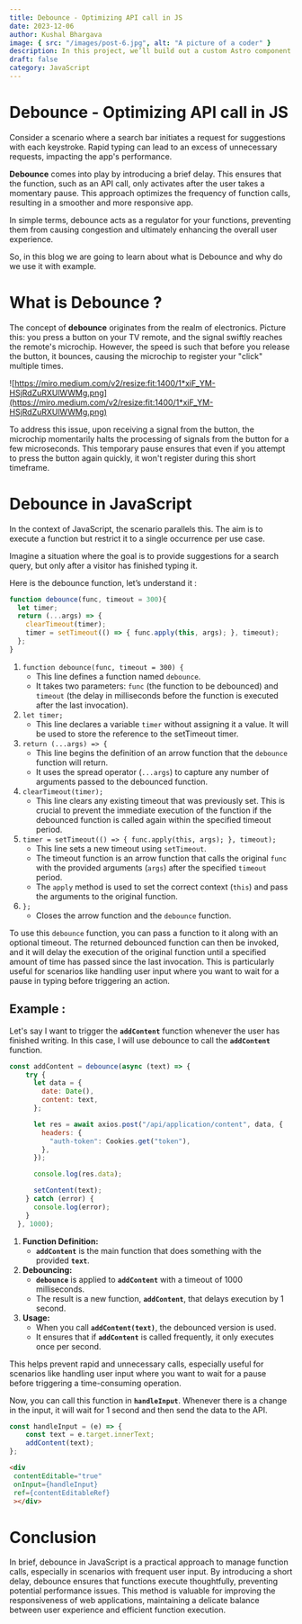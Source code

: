 ```yaml
---
title: Debounce - Optimizing API call in JS
date: 2023-12-06
author: Kushal Bhargava
image: { src: "/images/post-6.jpg", alt: "A picture of a coder" }
description: In this project, we’ll build out a custom Astro component for post tags.
draft: false
category: JavaScript
---
```


# Debounce - Optimizing API call in JS

Consider a scenario where a search bar initiates a request for suggestions with each keystroke. Rapid typing can lead to an excess of unnecessary requests, impacting the app's performance.

**Debounce** comes into play by introducing a brief delay. This ensures that the function, such as an API call, only activates after the user takes a momentary pause. This approach optimizes the frequency of function calls, resulting in a smoother and more responsive app.

In simple terms, debounce acts as a regulator for your functions, preventing them from causing congestion and ultimately enhancing the overall user experience.

So, in this blog we are going to learn about what is Debounce and why do we use it with example.

# What is Debounce ?

The concept of **debounce** originates from the realm of electronics. Picture this: you press a button on your TV remote, and the signal swiftly reaches the remote's microchip. However, the speed is such that before you release the button, it bounces, causing the microchip to register your "click" multiple times.

![https://miro.medium.com/v2/resize:fit:1400/1*xiF_YM-HSjRdZuRXUlWWMg.png](https://miro.medium.com/v2/resize:fit:1400/1*xiF_YM-HSjRdZuRXUlWWMg.png)

To address this issue, upon receiving a signal from the button, the microchip momentarily halts the processing of signals from the button for a few microseconds. This temporary pause ensures that even if you attempt to press the button again quickly, it won't register during this short timeframe.

# Debounce in JavaScript

In the context of JavaScript, the scenario parallels this. The aim is to execute a function but restrict it to a single occurrence per use case.

Imagine a situation where the goal is to provide suggestions for a search query, but only after a visitor has finished typing it.

Here is the debounce function, let’s understand it :

```jsx
function debounce(func, timeout = 300){
  let timer;
  return (...args) => {
    clearTimeout(timer);
    timer = setTimeout(() => { func.apply(this, args); }, timeout);
  };
}
```

1. `function debounce(func, timeout = 300) {`
    - This line defines a function named `debounce`.
    - It takes two parameters: `func` (the function to be debounced) and `timeout` (the delay in milliseconds before the function is executed after the last invocation).
2. `let timer;`
    - This line declares a variable `timer` without assigning it a value. It will be used to store the reference to the setTimeout timer.
3. `return (...args) => {`
    - This line begins the definition of an arrow function that the `debounce` function will return.
    - It uses the spread operator (`...args`) to capture any number of arguments passed to the debounced function.
4. `clearTimeout(timer);`
    - This line clears any existing timeout that was previously set. This is crucial to prevent the immediate execution of the function if the debounced function is called again within the specified timeout period.
5. `timer = setTimeout(() => { func.apply(this, args); }, timeout);`
    - This line sets a new timeout using `setTimeout`.
    - The timeout function is an arrow function that calls the original `func` with the provided arguments (`args`) after the specified `timeout` period.
    - The `apply` method is used to set the correct context (`this`) and pass the arguments to the original function.
6. `};`
    - Closes the arrow function and the `debounce` function.

To use this `debounce` function, you can pass a function to it along with an optional timeout. The returned debounced function can then be invoked, and it will delay the execution of the original function until a specified amount of time has passed since the last invocation. This is particularly useful for scenarios like handling user input where you want to wait for a pause in typing before triggering an action.

## Example :

Let's say I want to trigger the **`addContent`** function whenever the user has finished writing. In this case, I will use debounce to call the **`addContent`** function.

```jsx
const addContent = debounce(async (text) => {
    try {
      let data = {
        date: Date(),
        content: text,
      };

      let res = await axios.post("/api/application/content", data, {
        headers: {
          "auth-token": Cookies.get("token"),
        },
      });

      console.log(res.data);

      setContent(text);
    } catch (error) {
      console.log(error);
    }
  }, 1000);
```

1. **Function Definition:**
    - **`addContent`** is the main function that does something with the provided **`text`**.
2. **Debouncing:**
    - **`debounce`** is applied to **`addContent`** with a timeout of 1000 milliseconds.
    - The result is a new function, **`addContent`**, that delays execution by 1 second.
3. **Usage:**
    - When you call **`addContent(text)`**, the debounced version is used.
    - It ensures that if **`addContent`** is called frequently, it only executes once per second.

This helps prevent rapid and unnecessary calls, especially useful for scenarios like handling user input where you want to wait for a pause before triggering a time-consuming operation.

Now, you can call this function in **`handleInput`**. Whenever there is a change in the input, it will wait for 1 second and then send the data to the API.

```jsx
const handleInput = (e) => {
    const text = e.target.innerText;
    addContent(text);    
};
```

```html
<div
 contentEditable="true"
 onInput={handleInput}
 ref={contentEditableRef}
 ></div>
```

# Conclusion

In brief, debounce in JavaScript is a practical approach to manage function calls, especially in scenarios with frequent user input. By introducing a short delay, debounce ensures that functions execute thoughtfully, preventing potential performance issues. This method is valuable for improving the responsiveness of web applications, maintaining a delicate balance between user experience and efficient function execution.